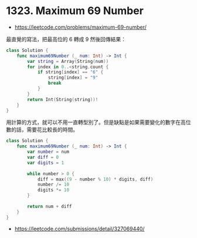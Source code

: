 # 1323. Maximum 69 Number

- <https://leetcode.com/problems/maximum-69-number/>

最直覺的寫法，把最高位的 6 轉成 9 然後回傳結果：

``` swift
class Solution {
    func maximum69Number (_ num: Int) -> Int {
        var string = Array(String(num))
        for index in 0..<string.count {
            if string[index] == "6" {
                string[index] = "9"
                break
            }
        }
        return Int(String(string))!
    }
}
```

用計算的方式，就可以不用一直轉型別了。但是缺點是如果需要變化的數字在高位數的話，需要花比較長的時間。

``` swift
class Solution {
    func maximum69Number (_ num: Int) -> Int {
        var number = num
        var diff = 0
        var digits = 1
        
        while number > 0 {
            diff = max((9 - number % 10) * digits, diff)
            number /= 10
            digits *= 10
        }
        
        return num + diff
    }
}
```

- <https://leetcode.com/submissions/detail/327069440/>
